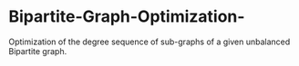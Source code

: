 # Bipartite-Graph-Optimization-
Optimization of the degree sequence of sub-graphs of a given unbalanced Bipartite graph.
